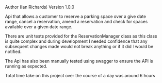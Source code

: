 Author (Ian Richards)
Version 1.0.0

Api that allows a customer to reserve a parking space over a give date range, cancel a reservation, amend a reservation and check for spaces available over a given date range.

There are unit tests provided for the ReservationManager class as this class is quite complex and during development I needed confidence that any subsequent changes made would not break anything or if it did I would be notified.

The Api has also been manually tested using swagger to ensure the API is running as expected.

Total time take on this project over the course of a day was around 6 hours
